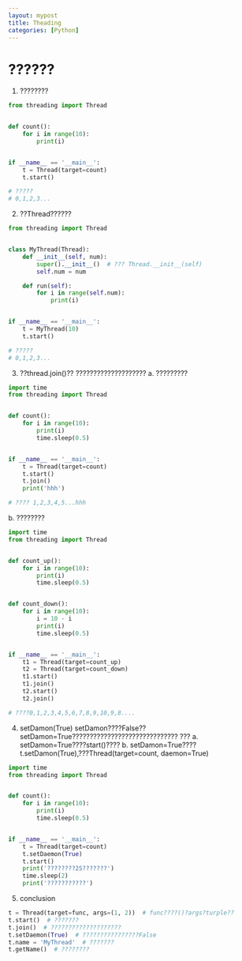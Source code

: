```yaml
---
layout: mypost
title: Theading
categories: [Python]
---
```


# ??????
1.  ????????
```python
from threading import Thread


def count():
    for i in range(10):
        print(i)


if __name__ == '__main__':
    t = Thread(target=count)
    t.start()

# ?????
# 0,1,2,3...
```
2. ??Thread??????
```python
from threading import Thread


class MyThread(Thread):
    def __init__(self, num):
        super().__init__()  # ??? Thread.__init__(self)
        self.num = num

    def run(self):
        for i in range(self.num):
            print(i)


if __name__ == '__main__':
    t = MyThread(10)
    t.start()

# ?????
# 0,1,2,3...
```
3. ??thread.join()??
????????????????????
a. ?????????
```python
import time
from threading import Thread


def count():
    for i in range(10):
        print(i)
        time.sleep(0.5)


if __name__ == '__main__':
    t = Thread(target=count)
    t.start()
    t.join()
    print('hhh')

# ???? 1,2,3,4,5...hhh
```

b. ????????
```python
import time
from threading import Thread


def count_up():
    for i in range(10):
        print(i)
        time.sleep(0.5)


def count_down():
    for i in range(10):
        i = 10 - i
        print(i)
        time.sleep(0.5)


if __name__ == '__main__':
    t1 = Thread(target=count_up)
    t2 = Thread(target=count_down)
    t1.start()
    t1.join()
    t2.start()
    t2.join()

# ????0,1,2,3,4,5,6,7,8,9,10,9,8....
```
4. setDamon(True)
setDamon????False??setDamon=True??????????????????????????????
???
a. setDamon=True????start()????
b. setDamon=True????t.setDamon(True),???Thread(target=count, daemon=True)
```python
import time
from threading import Thread


def count():
    for i in range(10):
        print(i)
        time.sleep(0.5)


if __name__ == '__main__':
    t = Thread(target=count)
    t.setDaemon(True)
    t.start()
    print('????????2S???????')
    time.sleep(2)
    print('???????????')
```
5. conclusion
```python
t = Thread(target=func, args=(1, 2))  # func????()?args?turple??
t.start()  # ???????
t.join()  # ????????????????????
t.setDaemon(True)  # ????????????????False
t.name = 'MyThread'  # ???????
t.getName()  # ????????
```